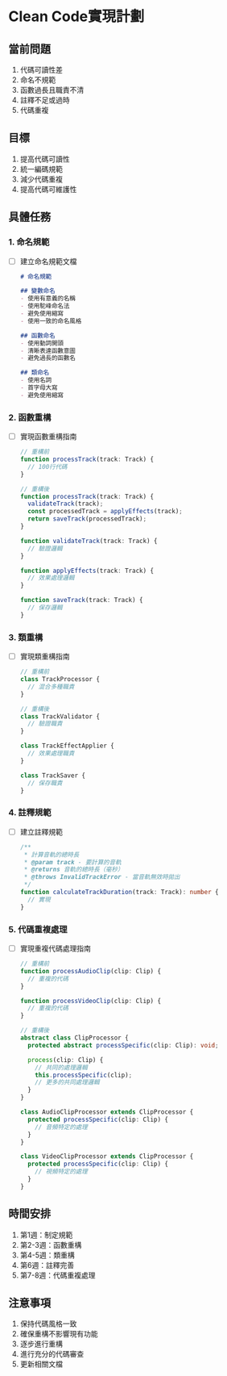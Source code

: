 # Clean Code實現計劃

## 當前問題

1. 代碼可讀性差
2. 命名不規範
3. 函數過長且職責不清
4. 註釋不足或過時
5. 代碼重複

## 目標

1. 提高代碼可讀性
2. 統一編碼規範
3. 減少代碼重複
4. 提高代碼可維護性

## 具體任務

### 1. 命名規範

- [ ] 建立命名規範文檔

  ```markdown
  # 命名規範

  ## 變數命名
  - 使用有意義的名稱
  - 使用駝峰命名法
  - 避免使用縮寫
  - 使用一致的命名風格

  ## 函數命名
  - 使用動詞開頭
  - 清晰表達函數意圖
  - 避免過長的函數名

  ## 類命名
  - 使用名詞
  - 首字母大寫
  - 避免使用縮寫
  ```

### 2. 函數重構

- [ ] 實現函數重構指南

  ```typescript
  // 重構前
  function processTrack(track: Track) {
    // 100行代碼
  }

  // 重構後
  function processTrack(track: Track) {
    validateTrack(track);
    const processedTrack = applyEffects(track);
    return saveTrack(processedTrack);
  }

  function validateTrack(track: Track) {
    // 驗證邏輯
  }

  function applyEffects(track: Track) {
    // 效果處理邏輯
  }

  function saveTrack(track: Track) {
    // 保存邏輯
  }
  ```

### 3. 類重構

- [ ] 實現類重構指南

  ```typescript
  // 重構前
  class TrackProcessor {
    // 混合多種職責
  }

  // 重構後
  class TrackValidator {
    // 驗證職責
  }

  class TrackEffectApplier {
    // 效果處理職責
  }

  class TrackSaver {
    // 保存職責
  }
  ```

### 4. 註釋規範

- [ ] 建立註釋規範

  ```typescript
  /**
   * 計算音軌的總時長
   * @param track - 要計算的音軌
   * @returns 音軌的總時長（毫秒）
   * @throws InvalidTrackError - 當音軌無效時拋出
   */
  function calculateTrackDuration(track: Track): number {
    // 實現
  }
  ```

### 5. 代碼重複處理

- [ ] 實現重複代碼處理指南

  ```typescript
  // 重構前
  function processAudioClip(clip: Clip) {
    // 重複的代碼
  }

  function processVideoClip(clip: Clip) {
    // 重複的代碼
  }

  // 重構後
  abstract class ClipProcessor {
    protected abstract processSpecific(clip: Clip): void;

    process(clip: Clip) {
      // 共同的處理邏輯
      this.processSpecific(clip);
      // 更多的共同處理邏輯
    }
  }

  class AudioClipProcessor extends ClipProcessor {
    protected processSpecific(clip: Clip) {
      // 音頻特定的處理
    }
  }

  class VideoClipProcessor extends ClipProcessor {
    protected processSpecific(clip: Clip) {
      // 視頻特定的處理
    }
  }
  ```

## 時間安排

1. 第1週：制定規範
2. 第2-3週：函數重構
3. 第4-5週：類重構
4. 第6週：註釋完善
5. 第7-8週：代碼重複處理

## 注意事項

1. 保持代碼風格一致
2. 確保重構不影響現有功能
3. 逐步進行重構
4. 進行充分的代碼審查
5. 更新相關文檔
